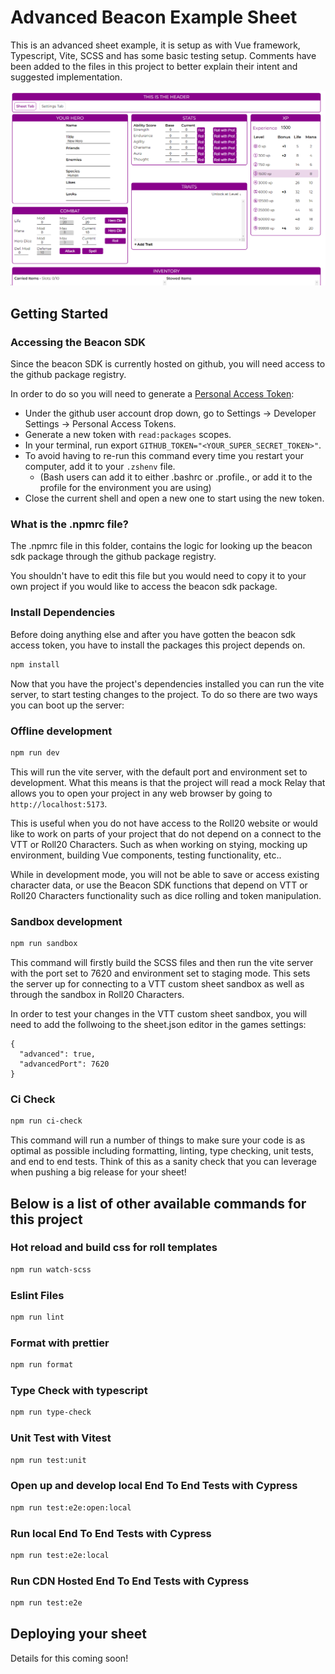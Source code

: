 # Advanced Beacon Example Sheet

This is an advanced sheet example, it is setup as with Vue framework, Typescript, Vite, SCSS and has some basic testing setup.
Comments have been added to the files in this project to better explain their intent and suggested implementation.

![alt text](preview.png)
 
## Getting Started

### Accessing the Beacon SDK

Since the beacon SDK is currently hosted on github, you will need access to the github package registry.

In order to do so you will need to generate a [Personal Access Token](https://docs.github.com/en/authentication/keeping-your-account-and-data-secure/managing-your-personal-access-tokens#personal-access-tokens-classic):
* Under the github user account drop down, go to Settings → Developer Settings → Personal Access Tokens.
* Generate a new token with `read:packages` scopes.
* In your terminal, run export `GITHUB_TOKEN="<YOUR_SUPER_SECRET_TOKEN>"`.
* To avoid having to re-run this command every time you restart your computer, add it to your `.zshenv` file. 
  * (Bash users can add it to either .bashrc or .profile., or add it to the profile for the environment you are using)
* Close the current shell and open a new one to start using the new token.


### What is the .npmrc file?
The .npmrc file in this folder, contains the logic for looking up the beacon sdk package through the github package registry. 

You shouldn't have to edit this file but you would need to copy it to your own project if you would like to access the beacon sdk package.

### Install Dependencies

Before doing anything else and after you have gotten the beacon sdk access token, you have to install the packages this project depends on. 

```sh
npm install
```

Now that you have the project's dependencies installed you can run the vite server, to start testing changes to the project. To do so there are two ways you can boot up the server:

### Offline development
```sh
npm run dev
```

This will run the vite server, with the default port and environment set to development. What this means is that the project will read a mock Relay that allows you to open your project in any web browser by going to `http://localhost:5173`.

This is useful when you do not have access to the Roll20 website or would like to work on parts of your project that do not depend on a connect to the VTT or Roll20 Characters. Such as when working on stying, mocking up environment, building Vue components, testing functionality, etc..

While in development mode, you will not be able to save or access existing character data, or use the Beacon SDK functions that depend on VTT or Roll20 Characters functionality such as dice rolling and token manipulation.

### Sandbox development
```sh
npm run sandbox
```

This command will firstly build the SCSS files and then run the vite server with the port set to 7620 and environment set to staging mode. This sets the server up for connecting to a VTT custom sheet sandbox as well as through the sandbox in Roll20 Characters.

In order to test your changes in the VTT custom sheet sandbox, you will need to add the follwoing to the sheet.json editor in the games settings:
```
{
  "advanced": true,
  "advancedPort": 7620
}
```

### Ci Check
```sh
npm run ci-check
```

This command will run a number of things to make sure your code is as optimal as possible including formatting, linting, type checking, unit tests, and end to end tests.
Think of this as a sanity check that you can leverage when pushing a big release for your sheet!


## Below is a list of other available commands for this project  
### Hot reload and build css for roll templates
```sh
npm run watch-scss
```

### Eslint Files
```sh
npm run lint
```

### Format with prettier
```sh
npm run format
```

### Type Check with typescript
```sh
npm run type-check
```

### Unit Test with Vitest
```sh
npm run test:unit
```

### Open up and develop local End To End Tests with Cypress
```sh
npm run test:e2e:open:local
```

### Run local End To End Tests with Cypress
```sh
npm run test:e2e:local
```

### Run CDN Hosted End To End Tests with Cypress
```sh
npm run test:e2e
```

## Deploying your sheet

Details for this coming soon!
